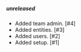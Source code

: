 ##### unreleased

-   Added team admin. [#4]
-   Added entities. [#3]
-   Added users. [#2]
-   Added setup. [#1]
